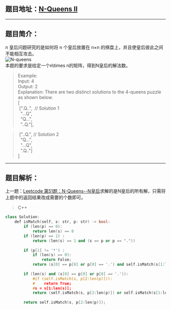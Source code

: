 ## 题目地址：[N-Queens II](https://leetcode.com/problems/n-queens-ii/)
---
## 题目简介：   
n 皇后问题研究的是如何将 n 个皇后放置在 n×n 的棋盘上，并且使皇后彼此之间不能相互攻击。   
![N-queens](https://assets.leetcode.com/uploads/2018/10/12/8-queens.png)   
本题的要求是给定一个n\times n的矩阵，得到N皇后的解法数。   
> Example:  
> Input: 4  
> Output: 2  
> Explanation: There are two distinct solutions to the 4-queens puzzle as shown below.   
> [  
> &nbsp;[".Q..",&nbsp;&nbsp;//&nbsp;Solution 1  
> &nbsp;&nbsp;"...Q",  
> &nbsp;&nbsp;"Q...",  
> &nbsp;&nbsp;"..Q."],  
   
> &nbsp;["..Q.",  // Solution 2  
> &nbsp;&nbsp;"Q...",  
> &nbsp;&nbsp;"...Q",  
> &nbsp;&nbsp;".Q.."]  
> ]    
 
---
## 题目解析： 
上一题：[Leetcode 第51题：N-Queens--N皇后](https://github.com/IOEvan/leetcode/blob/master/Description%20%2B%20code/51.%20N-Queens.md)求解的是N皇后的所有解，只需将上题中的返回结果改成需要的个数即可。

> C++
```c++
class Solution:
    def isMatch(self, s: str, p: str) -> bool:
        if (len(p) == 0):
            return len(s) == 0
        if (len(p) == 1) :
            return (len(s) == 1 and (s == p or p == "."))
        
        if (p[1] != '*') :
            if (len(s) == 0):
                return False;
            return (s[0] == p[0] or p[0] == '.') and self.isMatch(s[1:len(s)], p[1:len(p)]);
        
        if (len(s) and (s[0] == p[0] or p[0] == '.')):
            #if (self.isMatch(s, p[2:len(p)])):
            #    return True;
            #s = s[1:len(s)];
            return (self.isMatch(s, p[2:len(p)]) or self.isMatch(s[1:len(s)], p))
        
        return self.isMatch(s, p[2:len(p)]);
```

